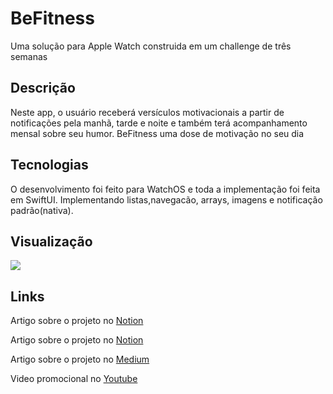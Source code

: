 # BeFitness
Uma solução para Apple Watch construida em um challenge de três semanas

<h2>Descrição</h2>
Neste app, o usuário receberá versículos motivacionais a partir de notificações pela manhã, tarde e noite e também terá acompanhamento mensal sobre seu humor. BeFitness uma dose de motivação no seu dia

<h2>Tecnologias</h2>

O desenvolvimento foi feito para WatchOS e toda a implementação foi feita em SwiftUI. Implementando listas,navegacão, arrays, imagens e notificação padrão(nativa).

<h2>Visualização</h2>


<img src="https://user-images.githubusercontent.com/102704880/210253559-04345046-131c-4fc0-81d4-4f9d820ede3e.mp4"/>



<h2>Links</h2>

Artigo sobre o projeto no  <a href="[[https://cat-flamingo-832.notion.site/Alfabeta-b3361173a82d4c6c84aaffb77139cf02](https://cat-flamingo-832.notion.site/BeFitness-d43e1888cb6941368fe748dcd976f93c)](https://www.notion.so/BeFitness-d43e1888cb6941368fe748dcd976f93c)" target="_blank" rel="external">Notion</a>

Artigo sobre o projeto no  <a href="https://cat-flamingo-832.notion.site/BeFitness-d43e1888cb6941368fe748dcd976f93c" target="_blank" rel="external">Notion</a>

Artigo sobre o projeto no  <a href="https://medium.com/@danielly.santoslopesds/alfabeta-auxiliando-no-processo-de-alfabetiza%C3%A7%C3%A3o-c50900d7e257" target="_blank" rel="external">Medium</a>

Video promocional no <a href="https://www.youtube.com/watch?v=duHQ5iYCJ74" target="_blank" rel="external">Youtube</a>
